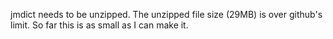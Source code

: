 jmdict needs to be unzipped.
The unzipped file size (29MB) is over github's limit.
So far this is as small as I can make it. 
